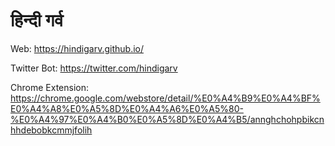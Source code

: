 # हिन्दी गर्व 

Web: https://hindigarv.github.io/

Twitter Bot: https://twitter.com/hindigarv

Chrome Extension: https://chrome.google.com/webstore/detail/%E0%A4%B9%E0%A4%BF%E0%A4%A8%E0%A5%8D%E0%A4%A6%E0%A5%80-%E0%A4%97%E0%A4%B0%E0%A5%8D%E0%A4%B5/annghchohpbikcnhhdebobkcmmjfolih



